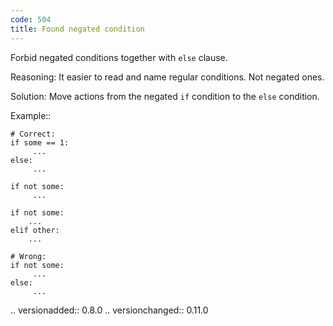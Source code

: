 ```yaml
---
code: 504
title: Found negated condition
---
```



Forbid negated conditions together with ``else`` clause.

Reasoning:
    It easier to read and name regular conditions. Not negated ones.

Solution:
    Move actions from the negated ``if`` condition to the ``else``
    condition.

Example::

    # Correct:
    if some == 1:
         ...
    else:
         ...

    if not some:
         ...

    if not some:
        ...
    elif other:
        ...

    # Wrong:
    if not some:
         ...
    else:
         ...

.. versionadded:: 0.8.0
.. versionchanged:: 0.11.0
